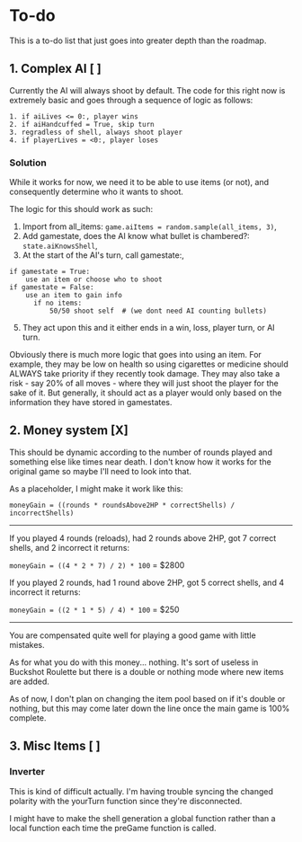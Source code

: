 # To-do
This is a to-do list that just goes into greater depth than the roadmap.

## 1. Complex AI [ ]

Currently the AI will always shoot by default. The code for this right now is extremely basic and goes through a sequence of logic as follows:
```
1. if aiLives <= 0:, player wins
2. if aiHandcuffed = True, skip turn
3. regradless of shell, always shoot player
4. if playerLives = <0:, player loses
```
### Solution

While it works for now, we need it to be able to use items (or not), and consequently determine who it wants to shoot.

The logic for this should work as such:


1. Import from all_items: `game.aiItems = random.sample(all_items, 3)`,
2. Add gamestate, does the AI know what bullet is chambered?: `state.aiKnowsShell`,
3. At the start of the AI's turn, call gamestate:,
```
if gamestate = True:
    use an item or choose who to shoot
if gamestate = False:
    use an item to gain info
      if no items:
          50/50 shoot self  # (we dont need AI counting bullets)
```
5. They act upon this and it either ends in a win, loss, player turn, or AI turn.

Obviously there is much more logic that goes into using an item. For example, they may be low on health so using cigarettes or medicine should ALWAYS take priority if they recently took damage. They may also take a risk - say 20% of all moves - where they will just shoot the player for the sake of it. But generally, it should act as a player would only based on the information they have stored in gamestates.

## 2. Money system [X]

This should be dynamic according to the number of rounds played and something else like times near death. I don't know how it works for the original game so maybe I'll need to look into that.

As a placeholder, I might make it work like this:

`moneyGain = ((rounds * roundsAbove2HP * correctShells) / incorrectShells)`

---

If you played 4 rounds (reloads), had 2 rounds above 2HP, got 7 correct shells, and 2 incorrect it returns:
 
`moneyGain = ((4 * 2 * 7) / 2) * 100` = $2800

If you played 2 rounds, had 1 round above 2HP, got 5 correct shells, and 4 incorrect it returns:

`moneyGain = ((2 * 1 * 5) / 4) * 100` = $250

---

You are compensated quite well for playing a good game with little mistakes.

As for what you do with this money... nothing. It's sort of useless in Buckshot Roulette but there is a double or nothing mode where new items are added. 

As of now, I don't plan on changing the item pool based on if it's double or nothing, but this may come later down the line once the main game is 100% complete.

## 3. Misc Items [ ]

### Inverter

This is kind of difficult actually. I'm having trouble syncing the changed polarity with the yourTurn function since they're disconnected.

I might have to make the shell generation a global function rather than a local function each time the preGame function is called.

